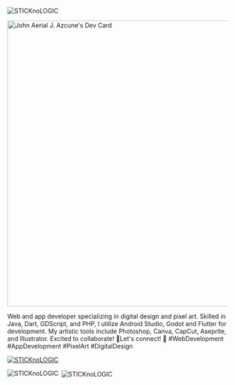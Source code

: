 

<p align="left"> <img src="https://komarev.com/ghpvc/?username=sticknologic&label=Profile%20views&color=000000&style=flat" alt="STICKnoLOGIC" /> </p>


<p><a href="https://app.daily.dev/sticknologic"><img src="https://api.daily.dev/devcards/v2/Q7zjcKv8tezBcFJWbq2KQ.png?type=wide&r=4qq" width="652" alt="John Aerial J.  Azcune's Dev Card"/></a></p>

Web and app developer specializing in digital design and pixel art. Skilled in Java, Dart, GDScript, and PHP, I utilize Android Studio, Godot and Flutter for development. My artistic tools include Photoshop, Canva, CapCut, Aseprite, and Illustrator. Excited to collaborate! 🎨Let's connect! 🚀 #WebDevelopment #AppDevelopment #PixelArt #DigitalDesign


<p align="left"> <a href="https://github.com/ryo-ma/github-profile-trophy"><img src="https://github-profile-trophy.vercel.app/?username=STICKnoLOGIC" alt="STICKnoLOGIC" /></a> </p>

<p><img align="left" src="https://github-readme-stats.vercel.app/api/top-langs?username=STICKnoLOGIC&show_icons=true&locale=en&layout=compact" alt="STICKnoLOGIC" /></p>

<p>&nbsp;<img align="center" src="https://github-readme-stats.vercel.app/api?username=STICKnoLOGIC&show_icons=true&locale=en" alt="STICKnoLOGIC" /></p>



<!---
STICKnoLOGIC/STICKnoLOGIC is a ✨ special ✨ repository because its `README.md` (this file) appears on your GitHub profile.
You can click the Preview link to take a look at your changes.
--->

